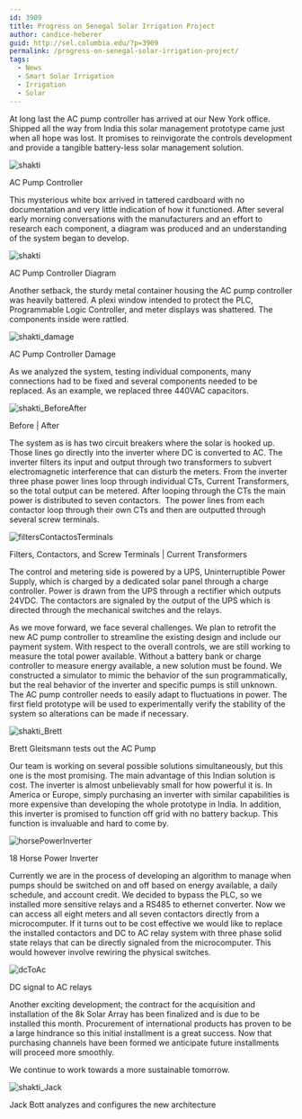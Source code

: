 ```yaml
---
id: 3909
title: Progress on Senegal Solar Irrigation Project
author: candice-heberer
guid: http://sel.columbia.edu/?p=3909
permalink: /progress-on-senegal-solar-irrigation-project/
tags:
  - News
  - Smart Solar Irrigation
  - Irrigation
  - Solar
---
```

At long last the AC pump controller has arrived at our New York office. Shipped all the way from India this solar management prototype came just when all hope was lost. It promises to reinvigorate the controls development and provide a tangible battery-less solar management solution.

![shakti][1] 

<p class="wp-caption-text">
  AC Pump Controller
</p>



This mysterious white box arrived in tattered cardboard with no documentation and very little indication of how it functioned. After several early morning conversations with the manufacturers and an effort to research each component, a diagram was produced and an understanding of the system began to develop.

![shakti][2] 

<p class="wp-caption-text">
  AC Pump Controller Diagram
</p>



Another setback, the sturdy metal container housing the AC pump controller was heavily battered. A plexi window intended to protect the PLC, Programmable Logic Controller, and meter displays was shattered. The components inside were rattled.

![shakti_damage][3] 

<p class="wp-caption-text">
  AC Pump Controller Damage
</p>



As we analyzed the system, testing individual components, many connections had to be fixed and several components needed to be replaced. As an example, we replaced three 440VAC capacitors.

![shakti_BeforeAfter][4] 

<p class="wp-caption-text">
  Before | After
</p>



The system as is has two circuit breakers where the solar is hooked up. Those lines go directly into the inverter where DC is converted to AC. The inverter filters its input and output through two transformers to subvert electromagnetic interference that can disturb the meters. From the inverter three phase power lines loop through individual CTs, Current Transformers, so the total output can be metered. After looping through the CTs the main power is distributed to seven contactors.  The power lines from each contactor loop through their own CTs and then are outputted through several screw terminals.

![filtersContactosTerminals][5] 

<p class="wp-caption-text">
  Filters, Contactors, and Screw Terminals | Current Transformers
</p>



The control and metering side is powered by a UPS, Uninterruptible Power Supply, which is charged by a dedicated solar panel through a charge controller. Power is drawn from the UPS through a rectifier which outputs 24VDC. The contactors are signaled by the output of the UPS which is directed through the mechanical switches and the relays.

As we move forward, we face several challenges. We plan to retrofit the new AC pump controller to streamline the existing design and include our payment system. With respect to the overall controls, we are still working to measure the total power available. Without a battery bank or charge controller to measure energy available, a new solution must be found. We constructed a simulator to mimic the behavior of the sun programmatically, but the real behavior of the inverter and specific pumps is still unknown. The AC pump controller needs to easily adapt to fluctuations in power. The first field prototype will be used to experimentally verify the stability of the system so alterations can be made if necessary.

![shakti_Brett][6] 

<p class="wp-caption-text">
  Brett Gleitsmann tests out the AC Pump
</p>



Our team is working on several possible solutions simultaneously, but this one is the most promising. The main advantage of this Indian solution is cost. The inverter is almost unbelievably small for how powerful it is. In America or Europe, simply purchasing an inverter with similar capabilities is more expensive than developing the whole prototype in India. In addition, this inverter is promised to function off grid with no battery backup. This function is invaluable and hard to come by.

![horsePowerInverter][7] 

<p class="wp-caption-text">
  18 Horse Power Inverter
</p>



Currently we are in the process of developing an algorithm to manage when pumps should be switched on and off based on energy available, a daily schedule, and account credit. We decided to bypass the PLC, so we installed more sensitive relays and a RS485 to ethernet converter. Now we can access all eight meters and all seven contactors directly from a microcomputer. If it turns out to be cost effective we would like to replace the installed contactors and DC to AC relay system with three phase solid state relays that can be directly signaled from the microcomputer. This would however involve rewiring the physical switches.

![dcToAc][8] 

<p class="wp-caption-text">
  DC signal to AC relays
</p>



Another exciting development; the contract for the acquisition and installation of the 8k Solar Array has been finalized and is due to be installed this month. Procurement of international products has proven to be a large hindrance so this initial installment is a great success. Now that purchasing channels have been formed we anticipate future installments will proceed more smoothly.

We continue to work towards a more sustainable tomorrow.

![shakti_Jack][9] 

<p class="wp-caption-text">
  Jack Bott analyzes and configures the new architecture
</p>

 [1]: /assets/uploads/blog/2014/08/shakti1.jpg
 [2]: /assets/uploads/blog/2014/08/shakti.jpg
 [3]: /assets/uploads/blog/2014/08/shakti_damage.jpg
 [4]: /assets/uploads/blog/2014/08/shakti_BeforeAfter.jpg
 [5]: /assets/uploads/blog/2014/08/filtersContactosTerminals.jpg
 [6]: /assets/uploads/blog/2014/08/shakti_Brett.jpg
 [7]: /assets/uploads/blog/2014/08/horsePowerInverter.jpg
 [8]: /assets/uploads/blog/2014/08/dcToAc.jpg
 [9]: /assets/uploads/blog/2014/08/shakti_Jack.jpg